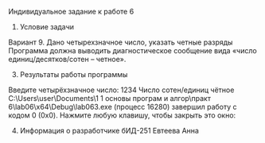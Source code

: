 Индивидуальное задание к работе 6

1. Условие задачи

Вариант 9. Дано четырехзначное число, указать четные разряды Программа
должна выводить диагностическое сообщение вида «число
единиц/десятков/сотен – четное».

3. Результаты работы программы

Введите четырёхзначное число:
1234
Число сотен/единиц чётное
C:\Users\user\Documents\1 1 основы програм и алгор\практ 6\lab06\x64\Debug\lab063.exe (процесс 16280) завершил работу с кодом 0 (0x0).
Нажмите любую клавишу, чтобы закрыть это окно:

4. Информация о разработчике
   бИД-251 Евтеева Анна
